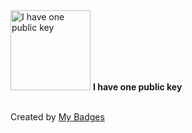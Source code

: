 <img src="https://github.com/my-badges/my-badges/blob/master/src/all-badges/public-keys/public-keys-1.png?raw=true" alt="I have one public key" title="I have one public key" width="128">
<strong>I have one public key</strong>
<br><br>




Created by <a href="https://github.com/my-badges/my-badges">My Badges</a>